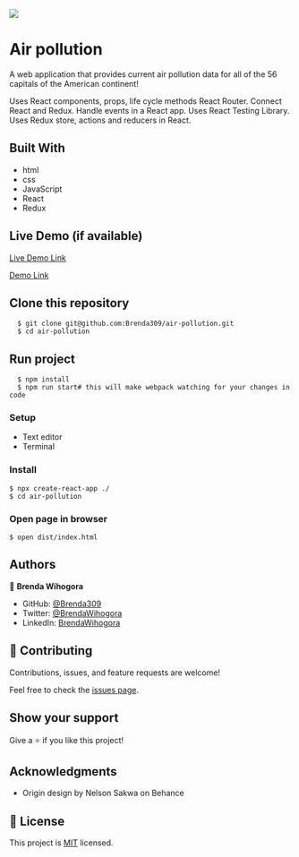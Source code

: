![](https://img.shields.io/badge/Microverse-blueviolet)

# Air pollution
A web application that provides current air pollution data for all of the 56 capitals of the American continent!

Uses React components, props, life cycle methods
React Router.
Connect React and Redux.
Handle events in a React app.
Uses React Testing Library.
Uses Redux store, actions and reducers in React.


## Built With

- html
- css
- JavaScript
- React
- Redux

## Live Demo (if available)


[Live Demo Link](https://magnificent-granita-6be4b7.netlify.app/)

[ Demo Link](https://www.loom.com/share/bd1a604827944491b4465dd114770b9a)



## Clone this repository

      $ git clone git@github.com:Brenda309/air-pollution.git
      $ cd air-pollution

## Run project
      $ npm install
      $ npm run start# this will make webpack watching for your changes in code


### Setup
- Text editor
- Terminal
### Install
    $ npx create-react-app ./
    $ cd air-pollution
### Open page in browser
    $ open dist/index.html

## Authors

👤 **Brenda Wihogora**

- GitHub: [@Brenda309](https://github.com/Brenda309)
- Twitter: [@BrendaWihogora](https://twitter.com/BrendaWihogora)
- LinkedIn: [BrendaWihogora](https://linkedin.com/in/BrendaWihogora/)

## 🤝 Contributing

Contributions, issues, and feature requests are welcome!

Feel free to check the [issues page](../../issues/).

## Show your support

Give a ⭐️ if you like this project!

## Acknowledgments

- Origin design by Nelson Sakwa on Behance


## 📝 License

This project is [MIT](./MIT.md) licensed.
